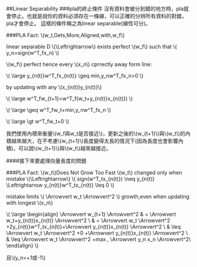 ##Linear Separability
###pla的終止條件
沒有資料會被分到錯的地方時，pla就會停止。也就是說你的資料必須存在一條線，可以正確的分辨所有資料的對錯，pla才會停止。
這樣的條件稱之為linear separable(線性可分)。


###PLA Fact: \\(w_t\,Gets\,More\,Aligned\,with\,w_f\\)

linear separable D \\(\Leftrightarrow\\) exists perfect \\(w_f\\) such that \\(
y_n=sign(w^T_fx_n)
\\)

\\(w_f\\) perfect hence every \\(x_n\\) cprrectly away form line:

\\(
\large y_{n(t)}w^T_fx_{n(t)} \geq min\,y_nw^T_fx_n>0
\\)

by updating with any \\(x_{n(t)}y_{n(t)}\\)

\\(
\large w^T_fw_{t+1}=w^T_f(w_t+y_{n(t)}x_{n(t)})
\\)

\\(
\large \geq w^T_fw_t+min\,y_nw^T_fx_n
\\)

\\(
\large \gt w^T_fw_t+0
\\)


我們使用內積來衡量\\(w_f與w_t是否接近\\)，更新之後的\\(w_{t+1}\\)與\\(w_t\\)的內積越來越大，在不考慮\\(w_{t+1}\\)長度變得太長的情況下(因為長度也會影響內積)，可以說\\(w_{t+1}\\)與\\(w_t\\)越來越接近。

####接下來要處理向量長度的問題

###PLA Fact: \\(w_t\\)Does Not Grow Too Fast
\\(w_t\\) changed only when mistake \\(\Leftrightarrow\\)  \\( sign(w^T_tx_{n(t)})
\neq y_{n(t)} \Leftrightarrow y_{n(t)}w^T_tx_{n(t)} \leq 0
\\) 

mistake limits \\(
\Arrowvert w_t \Arrowvert^2
\\) growth,even when updating with longest \\(x_n\\)

\\(
\large \begin{align}
\Arrowvert w_{t+1} \Arrowvert^2 
& = \Arrowvert w_t+y_{n(t)}x_{n(t)} \Arrowvert^2 \\
& = \Arrowvert w_t \Arrowvert^2 +2y_{n(t)}w^T_tx_{n(t)}+\Arrowvert y_{n(t)}x_{n(t)} \Arrowvert^2 \\
& \leq \Arrowvert w_t \Arrowvert^2 +0 +\Arrowvert y_{n(t)}x_{n(t)} \Arrowvert^2 \\
& \leq \Arrowvert w_t \Arrowvert^2 +max \, \Arrowvert y_n x_n \Arrowvert^2\\
\end{align}
\\)

且\\(y_n=+1或-1\\)

